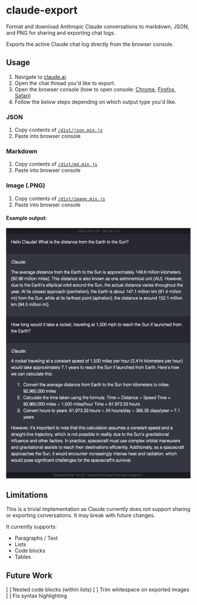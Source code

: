 # claude-export

Format and download Anthropic Claude conversations to markdown, JSON, and PNG for sharing and exporting chat logs.

Exports the active Claude chat log directly from the browser console.

## Usage

 1. Navigate to [claude.ai](https://claude.ai).
 2. Open the chat thread you'd like to export.
 3. Open the browser console (how to open console: [Chrome](https://developer.chrome.com/docs/devtools/open), [Firefox](https://firefox-source-docs.mozilla.org/devtools-user/), [Safari](https://developer.apple.com/library/archive/documentation/NetworkingInternetWeb/Conceptual/Web_Inspector_Tutorial/EnableWebInspector/EnableWebInspector.html))
 4. Follow the below steps depending on which output type you'd like.

### JSON

1. Copy contents of [`/dist/json.min.js`](./dist/json.min.js)
2. Paste into browser console

### Markdown

1. Copy contents of [`/dist/md.min.js`](./dist/md.min.js)
2. Paste into browser console

### Image (.PNG)

1. Copy contents of [`/dist/image.min.js`](./dist/image.min.js)
2. Paste into browser console

#### Example output:
![alt text](./public/claude-export-example.png "claude-export Example Output")

## Limitations

This is a trivial implementation as Claude currently does not support sharing or exporting conversations. It may break with future changes.

It currently supports:
- Paragraphs / Text
- Lists
- Code blocks
- Tables

## Future Work

[ ] Nested code blocks (within lists)
[ ] Trim whitespace on exported images
[ ] Fix syntax highlighting